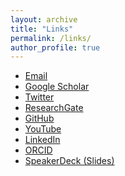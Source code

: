 ```yaml
---
layout: archive
title: "Links"
permalink: /links/
author_profile: true
---
```



- <i class="fas fa-fw fa-envelope" aria-hidden="true"></i> [Email](mailto:sean.kavanagh.19@ucl.ac.uk)
- <i class="fas fa-fw fa-graduation-cap" aria-hidden="true"></i> [Google Scholar](https://bit.ly/3pBMxOG)
- <i class="fab fa-fw fa-twitter" aria-hidden="true"></i> [Twitter](https://twitter.com/Kavanagh_Sean_)
- <i class="fab fa-fw fa-researchgate" aria-hidden="true"></i> [ResearchGate](https://www.researchgate.net/profile/Sean-Kavanagh-3)
- <i class="fab fa-fw fa-github" aria-hidden="true"></i> [GitHub](https://github.com/kavanase)
- <i class="fab fa-fw fa-youtube" aria-hidden="true"></i> [YouTube](https://bit.ly/2U5YgLf)
- <i class="fab fa-fw fa-linkedin" aria-hidden="true"></i> [LinkedIn](https://www.linkedin.com/in/seankav/)
- <i class="ai ai-orcid-square ai-fw" aria-hidden="true"></i> [ORCID](https://orcid.org/0000-0003-4577-9647)
- <i class="fab fa-slideshare" aria-hidden="true"></i> [SpeakerDeck (Slides)](http://speakerdeck.com/kavanase)
